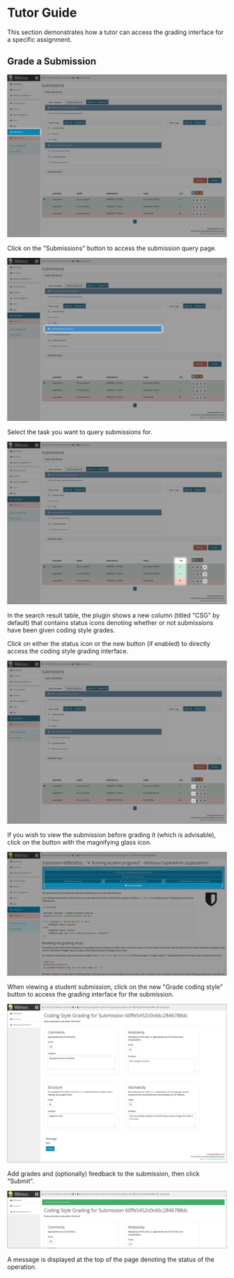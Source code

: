 # Tutor Guide

This section demonstrates how a tutor can access the grading interface for a specific assignment.

## Grade a Submission

![Submissions button](../img/tutor-guide/01_submissionsbutton.png)

Click on the "Submissions" button to access the submission query page.

![Select task](../img/tutor-guide/02_selecttask.png)

Select the task you want to query submissions for.

![CSG column](../img/tutor-guide/03_csg_column.png)

In the search result table, the plugin shows a new column (titled "CSG" by default) that contains status icons denoting whether or not submissions have been given coding style grades.

Click on either the status icon or the new button (if enabled) to directly access the coding style grading interface.

![View submission button](../img/tutor-guide/04_magnifyingglass.png)

If you wish to view the submission before grading it (which is advisable), click on the button with the magnifying glass icon.

![Grading button](../img/tutor-guide/05_gradebutton.png)

When viewing a student submission, click on the new "Grade coding style" button to access the grading interface for the submission.

![Grading interface](../img/tutor-guide/06_gradinginterface.png)

Add grades and (optionally) feedback to the submission, then click "Submit".

![Successful update](../img/tutor-guide/07_success.png)

A message is displayed at the top of the page denoting the status of the operation.
